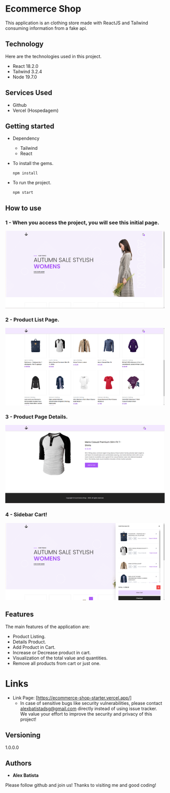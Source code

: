 
# Ecommerce Shop


This application is an clothing store made with ReactJS and Tailwind consuming information from a fake api.


## Technology 

Here are the technologies used in this project.

* React  18.2.0
* Tailwind 3.2.4
* Node 19.7.0

## Services Used

* Github
* Vercel (Hospedagem)

## Getting started

* Dependency
  - Tailwind  
  - React

* To install the gems.
  ````
  npm install
  ````
  
* To run the project.
  ````
  npm start
  ````

## How to use

### 1 - When you access the project, you will see this initial page.

![Homepage image](https://github.com/alexbatistadev/ecommerce-shop-starter/blob/main/public/readme/home.png)

### 2 - Product List Page.

![List Page](https://github.com/alexbatistadev/ecommerce-shop-starter/blob/main/public/readme/products.png)

### 3 - Product Page Details.

![Details Product Page](https://github.com/alexbatistadev/ecommerce-shop-starter/blob/main/public/readme/details-product.png)

### 4 - Sidebar Cart!

![Sidebar Cart](https://github.com/alexbatistadev/ecommerce-shop-starter/blob/main/public/readme/cart.png)


## Features

The main features of the application are:
 - Product Listing.
 - Details Product.
 - Add Product in Cart.
 - Increase or Decrease product in cart.
 - Visualization of the total value and quantities.
 - Remove all products from cart or just one.


# Links
  - Link Page: [https://ecommerce-shop-starter.vercel.app/]
    - In case of sensitive bugs like security vulnerabilities, please contact
      alexbatistadsg@gmail.com directly instead of using issue tracker. We value your effort
      to improve the security and privacy of this project!

  ## Versioning

  1.0.0.0


  ## Authors

  * **Alex Batista** 

  Please follow github and join us!
  Thanks to visiting me and good coding!
